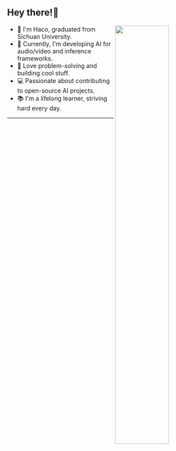 ## Hey there!👋





<picture>
    <source media="(prefers-color-scheme: dark)" srcset="https://github-readme-stats-eight-theta.vercel.app/api?username=xiaohajiayou&show_icons=true&theme=dark&include_all_commits=true&count_private=true">
    <img align="right" width="50%" src="https://github-readme-stats-eight-theta.vercel.app/api?username=xiaohajiayou&show_icons=true&theme=dark&include_all_commits=true&count_private=true">
</picture>


-   👋 I'm Haco, graduated from Sichuan University.
-   🤖 Currently, I'm developing AI for audio/video and inference frameworks.
-   :seedling: Love problem-solving and building cool stuff. 
-   💻 Passionate about contributing to open-source AI projects.
-   📚 I'm a lifelong learner, striving hard every day.

---











<!-- <h3> 💻  Tech Stack</h3> -->


<!-- <p align="center"> -->


  <!-- <img src="https://skillicons.dev/icons?i=c,cpp,py,ts,cmake,tensorflow,pytorch,git,github,linux,windows,apple,md&theme=light" style="max-width: 100%; height: auto;"> -->
<!-- </p> -->

<!-- --- -->
<!-- ### 🤝🏻 &nbsp;Connect with Me -->


<!-- <div align="center">

  [![Bilibili](https://img.shields.io/badge/Bilibili-00A1D6?style=flat&logo=bilibili&logoColor=white)](https://space.bilibili.com/1565231612?spm_id_from=333.1387.0.0)
  [![YouTube](https://img.shields.io/badge/YouTube-FF0000?style=flat&logo=youtube&logoColor=white)](https://www.youtube.com/@Hacode-x2c)
  [![hacode.top](https://img.shields.io/badge/hacode.top-007BFF?style=flat&logo=hexo&logoColor=white)](http://hacode.top/)

</div> -->
